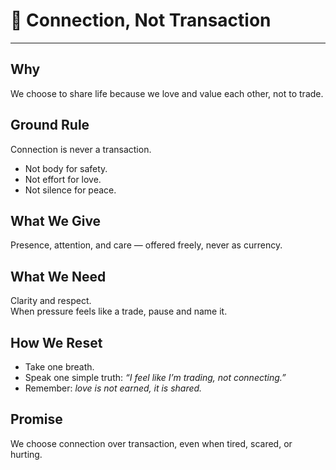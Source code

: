 # 🌱 Connection, Not Transaction

---

## Why

We choose to share life because we love and value each other, not to trade.

## Ground Rule

Connection is never a transaction.

- Not body for safety.
- Not effort for love.
- Not silence for peace.

## What We Give

Presence, attention, and care — offered freely, never as currency.

## What We Need

Clarity and respect.  
When pressure feels like a trade, pause and name it.

## How We Reset

- Take one breath.
- Speak one simple truth: _“I feel like I’m trading, not connecting.”_
- Remember: _love is not earned, it is shared._

## Promise

We choose connection over transaction, even when tired, scared, or hurting.
